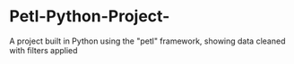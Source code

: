 # Petl-Python-Project-
A project built in Python using the "petl" framework, showing data cleaned with filters applied
